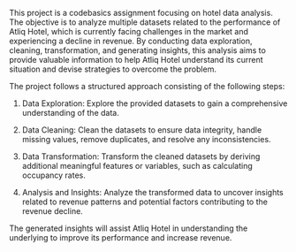This project is a codebasics assignment focusing on hotel data analysis. The objective is to analyze multiple datasets related to the performance of Atliq Hotel, which is currently facing challenges in the market and experiencing a decline in revenue. By conducting data exploration, cleaning, transformation, and generating insights, this analysis aims to provide valuable information to help Atliq Hotel understand its current situation and devise strategies to overcome the problem.

The project follows a structured approach consisting of the following steps:

1. Data Exploration: Explore the provided datasets to gain a comprehensive understanding of the data.

2. Data Cleaning: Clean the datasets to ensure data integrity, handle missing values, remove duplicates, and resolve any inconsistencies.

3. Data Transformation: Transform the cleaned datasets by deriving additional meaningful features or variables, such as calculating occupancy rates.

4. Analysis and Insights: Analyze the transformed data to uncover insights related to revenue patterns and potential factors contributing to the revenue decline.

The generated insights will assist Atliq Hotel in understanding the underlying to improve its performance and increase revenue.

